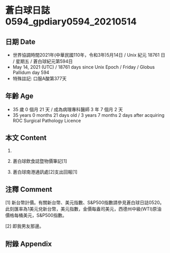 [_metadata_:encoding]: - "utf-8"
[_metadata_:language]: - "zh-Hant-TW"
[_metadata_:fileformat]: - "markdown"
[_metadata_:MIME_type]: - "text/plain"
[_metadata_:markdown_version]: - "commonmark version 0.29"
[_metadata_:markdown_spec]: - "https://spec.commonmark.org/0.29/"

# 蒼白球日誌0594_gpdiary0594_20210514 #

## 日期 Date ##

* 世界協調時間2021年(中華民國110年，令和3年)5月14日 / Unix 紀元 18761 日 / 星期五 / 蒼白球紀元第594日
* May 14, 2021 (UTC) / 18761 days since Unix Epoch / Friday / Globus Pallidum day 594
* 特殊註記: 口服A酸第377天

## 年齡 Age ##

* 35 歲 0 個月 21 天 / 成為病理專科醫師 3 年 7 個月 2 天
* 35 years 0 months 21 days old / 3 years 7 months 2 days after acquiring ROC Surgical Pathology Licence

## 本文 Content ##

1. 

    
2. 蒼白球飲食誌暨物價筆記[1]

    
3. 蒼白球南港通訊處[2]支出回報[1]

    

## 注釋 Comment ##

[1] 新台幣計價。有關新台幣、美元指數、S&P500指數請參見蒼白球日誌0520。此刻匯率為1美元兌新台幣，美元指數，金價每盎司美元，西德州中級(WTI)原油價格每桶美元，S&P500指數。


[2] 即我男友那邊。



## 附錄 Appendix ##

